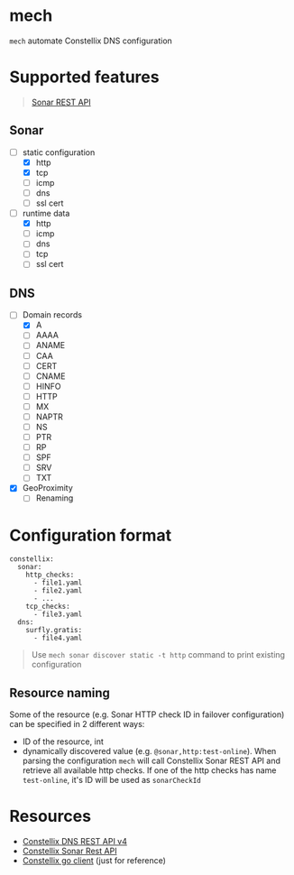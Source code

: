 mech
=======

`mech` automate Constellix DNS configuration

# Supported features

> [Sonar REST API](https://api-docs.constellix.com/)

## Sonar
- [ ] static configuration
  - [x] http
  - [x] tcp
  - [ ] icmp
  - [ ] dns
  - [ ] ssl cert
- [ ] runtime data
  - [x] http
  - [ ] icmp
  - [ ] dns
  - [ ] tcp
  - [ ] ssl cert

## DNS
 - [ ] Domain records
   - [x] A
   - [ ] AAAA
   - [ ] ANAME
   - [ ] CAA
   - [ ] CERT
   - [ ] CNAME
   - [ ] HINFO
   - [ ] HTTP
   - [ ] MX
   - [ ] NAPTR
   - [ ] NS
   - [ ] PTR
   - [ ] RP
   - [ ] SPF
   - [ ] SRV
   - [ ] TXT

 - [x] GeoProximity
   - [ ] Renaming

# Configuration format
```
constellix:
  sonar:
    http_checks:
      - file1.yaml
      - file2.yaml
      - ...
    tcp_checks:
      - file3.yaml
  dns:
    surfly.gratis:
      - file4.yaml
```

> Use `mech sonar discover static -t http` command to print existing configuration

## Resource naming

Some of the resource (e.g. Sonar HTTP check ID in failover configuration) can be specified in 2 different ways:
 - ID of the resource, int
 - dynamically discovered value (e.g. `@sonar,http:test-online`). When parsing the configuration `mech` will call Constellix
   Sonar REST API and retrieve all available http checks. If one of the http checks has name `test-online`, it's ID will be
   used as `sonarCheckId`

# Resources
 - [Constellix DNS REST API v4](https://api.dns.constellix.com/v4/docs#tag/Domains)
 - [Constellix Sonar Rest API](https://api-docs.constellix.com/)
 - [Constellix go client](https://github.com/Constellix/constellix-go-client) (just for reference)
